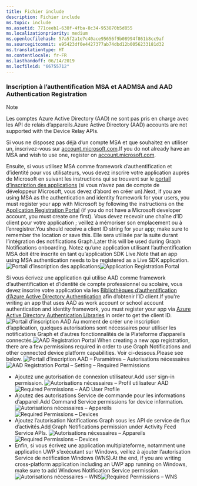 ```yaml
---
title: Fichier include
description: Fichier include
ms.topic: include
ms.assetid: 771ceeb1-638f-4fba-8c34-953870b5d855
ms.localizationpriority: medium
ms.openlocfilehash: 57a5f2a1e7c40ace95656f9b08994f861b8cc9af
ms.sourcegitcommit: e95423df0e4427377ab74dbd12b0056233181d32
ms.translationtype: HT
ms.contentlocale: fr-FR
ms.lasthandoff: 06/14/2019
ms.locfileid: "66755712"
---
```

### <a name="msa-and-aad-authentication-registration"></a><span data-ttu-id="04059-103">Inscription à l’authentification MSA et AAD</span><span class="sxs-lookup"><span data-stu-id="04059-103">MSA and AAD Authentication Registration</span></span>

> [!NOTE]
> <span data-ttu-id="04059-104">Les comptes Azure Active Directory (AAD) ne sont pas pris en charge avec les API de relais d’appareils.</span><span class="sxs-lookup"><span data-stu-id="04059-104">Azure Active Directory (AAD) accounts are not supported with the Device Relay APIs.</span></span>

<span data-ttu-id="04059-105">Si vous ne disposez pas déjà d’un compte MSA et que souhaitez en utiliser un, inscrivez-vous sur [account.microsoft.com](https://account.microsoft.com/account).</span><span class="sxs-lookup"><span data-stu-id="04059-105">If you do not already have an MSA and wish to use one, register on [account.microsoft.com](https://account.microsoft.com/account).</span></span>

<span data-ttu-id="04059-106">Ensuite, si vous utilisez MSA comme framework d’authentification et d’identité pour vos utilisateurs, vous devez inscrire votre application auprès de Microsoft en suivant les instructions qui se trouvent sur le [portail d’inscription des applications](https://apps.dev.microsoft.com/) (si vous n’avez pas de compte de développeur Microsoft, vous devez d’abord en créer un).</span><span class="sxs-lookup"><span data-stu-id="04059-106">Next, if you are using MSA as the authentication and identity framework for your users, you must register your app with Microsoft by following the instructions on the [Application Registration Portal](https://apps.dev.microsoft.com/) (if you do not have a Microsoft developer account, you must create one first).</span></span> <span data-ttu-id="04059-107">Vous devez recevoir une chaîne d’ID client pour votre application ; veillez à mémoriser son emplacement ou à l’enregistrer.</span><span class="sxs-lookup"><span data-stu-id="04059-107">You should receive a client ID string for your app; make sure to remember the location or save this.</span></span> <span data-ttu-id="04059-108">Elle sera utilisée par la suite durant l’intégration des notifications Graph.</span><span class="sxs-lookup"><span data-stu-id="04059-108">Later this will be used during Graph Notifications onboarding.</span></span> <span data-ttu-id="04059-109">Notez qu’une application utilisant l’authentification MSA doit être inscrite en tant qu’application SDK Live.</span><span class="sxs-lookup"><span data-stu-id="04059-109">Note that an app using MSA authentication needs to be registered as a Live SDK application.</span></span>
<span data-ttu-id="04059-110">![Portail d’inscription des applications](../../notifications/media/msa_app_registration/app_registration_portal.png)</span><span class="sxs-lookup"><span data-stu-id="04059-110">![Application Registration Portal](../../notifications/media/msa_app_registration/app_registration_portal.png)</span></span>

<span data-ttu-id="04059-111">Si vous écrivez une application qui utilise AAD comme framework d’authentification et d’identité de compte professionnel ou scolaire, vous devez inscrire votre application via les [Bibliothèques d’authentification d’Azure Active Directory Authentication](https://docs.microsoft.com/azure/active-directory/develop/active-directory-authentication-libraries) afin d’obtenir l’ID client.</span><span class="sxs-lookup"><span data-stu-id="04059-111">If you're writing an app that uses AAD as work account or school account authentication and identity framework, you must register your app via [Azure Active Directory Authentication Libraries](https://docs.microsoft.com/azure/active-directory/develop/active-directory-authentication-libraries) in order to get the client ID.</span></span> 
 <span data-ttu-id="04059-112">![Portail d’inscription AAD](../../notifications/media/aad_registration_portal/aad_registration_portal.png) Au moment de créer une inscription d’application, quelques autorisations sont nécessaires pour utiliser les notifications Graph et d’autres fonctionnalités de la Plateforme d’appareils connectés.</span><span class="sxs-lookup"><span data-stu-id="04059-112">![AAD Registration Portal](../../notifications/media/aad_registration_portal/aad_registration_portal.png) When creating a new app registration, there are a few permissions required in order to use Graph Notifications and other connected device platform capabilities.</span></span> <span data-ttu-id="04059-113">Voir ci-dessous.</span><span class="sxs-lookup"><span data-stu-id="04059-113">Please see below.</span></span> 
<span data-ttu-id="04059-114">![Portail d’inscription AAD – Paramètres – Autorisations nécessaires](../../notifications/media/aad_registration_portal/aad_registration_portal_permissions.png)</span><span class="sxs-lookup"><span data-stu-id="04059-114">![AAD Registration Portal – Setting – Required Permissions](../../notifications/media/aad_registration_portal/aad_registration_portal_permissions.png)</span></span>
* <span data-ttu-id="04059-115">Ajoutez une autorisation de connexion utilisateur.</span><span class="sxs-lookup"><span data-stu-id="04059-115">Add user sign-in permission.</span></span>
<span data-ttu-id="04059-116">![Autorisations nécessaires – Profil utilisateur AAD](../../notifications/media/aad_registration_portal/permissions_1_user.png)</span><span class="sxs-lookup"><span data-stu-id="04059-116">![Required Permissions – AAD User Profile](../../notifications/media/aad_registration_portal/permissions_1_user.png)</span></span>
* <span data-ttu-id="04059-117">Ajoutez des autorisations Service de commande pour les informations d’appareil.</span><span class="sxs-lookup"><span data-stu-id="04059-117">Add Command Service permissions for device information.</span></span>
<span data-ttu-id="04059-118">![Autorisations nécessaires – Appareils](../../notifications/media/aad_registration_portal/permissions_2_devices.png)</span><span class="sxs-lookup"><span data-stu-id="04059-118">![Required Permissions – Devices](../../notifications/media/aad_registration_portal/permissions_2_devices.png)</span></span>
* <span data-ttu-id="04059-119">Ajoutez l’autorisation Notifications Graph sous les API de service de flux d’activités.</span><span class="sxs-lookup"><span data-stu-id="04059-119">Add Graph Notifications permission under Activity Feed Service APIs.</span></span>
<span data-ttu-id="04059-120">![Autorisations nécessaires – Appareils](../../notifications/media/aad_registration_portal/permissions_3_graph_notifications.png)</span><span class="sxs-lookup"><span data-stu-id="04059-120">![Required Permissions – Devices](../../notifications/media/aad_registration_portal/permissions_3_graph_notifications.png)</span></span>
* <span data-ttu-id="04059-121">Enfin, si vous écrivez une application multiplateforme, notamment une application UWP s’exécutant sur Windows, veillez à ajouter l’autorisation Service de notification Windows (WNS).</span><span class="sxs-lookup"><span data-stu-id="04059-121">At the end, if you are writing cross-platform application including an UWP app running on Windows, make sure to add Windows Notification Service permission.</span></span>
<span data-ttu-id="04059-122">![Autorisations nécessaires – WNS](../../notifications/media/aad_registration_portal/permissions_4_wns_push.png)</span><span class="sxs-lookup"><span data-stu-id="04059-122">![Required Permissions – WNS](../../notifications/media/aad_registration_portal/permissions_4_wns_push.png)</span></span>
